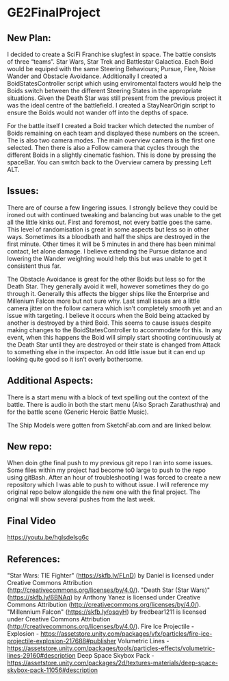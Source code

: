 # GE2FinalProject
 

## New Plan:

I decided to create a SciFi Franchise slugfest in space. The battle consists of three “teams”. Star Wars, Star Trek and Battlestar Galactica. Each Boid would be equiped with the same Steering Behaviours; Pursue, Flee, Noise Wander and Obstacle Avoidance. Additionally I created a BoidStatesController script which using enviromental facters would help the Boids switch between the different Steering States in the appropriate situations. Given the Death Star was still present from the previous project it was the ideal centre of the battlefield. I created a StayNearOrigin script to ensure the Boids would not wander off into the depths of space. 

For the battle itself I created a Boid tracker which detected the number of Boids remaining on each team and displayed these numbers on the screen. The is also two camera modes. The main overview camera is the first one selected. Then there is also a Follow camera that cycles through the different Boids in a slightly cinematic fashion. This is done by pressing the spaceBar. You can switch back to the Overview camera by pressing Left ALT.


## Issues:

There are of course a few lingering issues. I strongly believe they could be ironed out with continued tweaking and balancing but was unable to the get all the little kinks out. First and foremost, not every battle goes the same. This level of randomisation is great in some aspects but less so in other ways. Sometimes its a bloodbath and half the ships are destroyed in the first minute. Other times it will be 5 minutes in and there has been minimal contact, let alone damage. I believe extending the Pursue distance and lowering the Wander weighting would help this but was unable to get it consistent thus far.

The Obstacle Avoidance is great for the other Boids but less so for the Death Star. They generally avoid it well, however sometimes they do go through it. Generally this affects the bigger ships like the Enterprise and Millenium Falcon more but not sure why. Last small issues are a little camera jitter on the follow camera which isn’t completely smooth yet and an issue with targeting. I believe it occurs when the Boid being  attacked by another is destroyed by a third Boid. This seems to cause issues despite making changes to the BoidStatesController to accommodate for this. In any event, when this happens the Boid will simply start shooting continuously at the Death Star until they are destroyed or their state is changed from Attack to something else in the inspector. An odd little issue but it can end up looking quite good so it isn’t overly bothersome.


## Additional Aspects:

There is a start menu with a block of text spelling out the context of the battle. There is audio in both the start menu (Also Sprach Zarathusthra) and for the battle scene (Generic Heroic Battle Music). 


The Ship Models were gotten from SketchFab.com and are linked below.

## New repo:

When doin gthe final push to my previous git repo I ran into some issues. Some files within my project had become to0 large to push to the repo using gitBash. After an hour of troubleshooting I was forced to create a new repository which I was able to push to without issue. I will reference my original repo below alongside the new one with the final project. The original will show several pushes from the last week.





## Final Video
https://youtu.be/hglsdeIsg6c



## References:

"Star Wars: TIE Fighter" (https://skfb.ly/FLnD) by Daniel is licensed under Creative Commons Attribution (http://creativecommons.org/licenses/by/4.0/).
"Death Star (Star Wars)" (https://skfb.ly/6BNAq) by Anthony Yanez is licensed under Creative Commons Attribution (http://creativecommons.org/licenses/by/4.0/).
"Millennium Falcon" (https://skfb.ly/osqyH) by fredbear1211 is licensed under Creative Commons Attribution (http://creativecommons.org/licenses/by/4.0/).
Fire Ice Projectile - Explosion - https://assetstore.unity.com/packages/vfx/particles/fire-ice-projectile-explosion-217688#publisher
Volumetric Lines - https://assetstore.unity.com/packages/tools/particles-effects/volumetric-lines-29160#description
Deep Space Skybox Pack - https://assetstore.unity.com/packages/2d/textures-materials/deep-space-skybox-pack-11056#description
